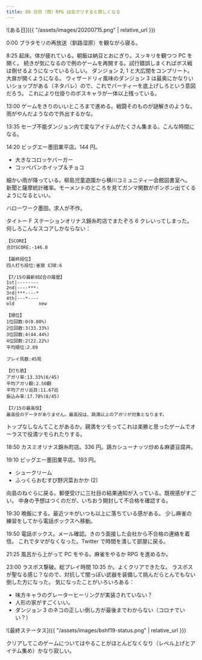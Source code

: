 ```yaml
---
title: 80 日目（雨）RPG は全クリすると寂しくなる
---
```


![ある日]({{ "/assets/images/20200715.png" | relative_url }})

0:00 ブラタモリの再放送（釧路湿原）を観ながら寝る。

8:25 起床。体が疲れている。朝飯は納豆とおにぎり。スッキリを観つつ PC を開く。
続きが気になるので例のゲームを再開する。試行錯誤しまくればボス戦は倒せるようになっているらしい。
ダンジョン 2, 1 と大広間をコンプリート。大扉が開くようになる。
ウィザードリィ風味のダンジョン 3 は最奥にかなりいいショップがある（ネタバレ）ので、これでパーティーを底上げしろという意図だろう。
これにより仕掛りのボスキャラが一体以上残っている。

13:00 ゲームをきりのいいところまで進める。戦闘そのものが謎解きのような。
雨がやんだようなので外出するかな。

13:35 セーブ不能ダンジョン内で変なアイテムがたくさん集まる。こんな時間になる。

14:20 ビッグエー墨田業平店。144 円。

* 大きなコロッケバーガー
* コッペパンホイップ＆チョコ

細かい雨が降っている。柳島児童遊園から横川コミュニティー会館図書室へ。
新聞と薩摩統計確率。モーメントのところを見てガンマ関数がポンポン出てくるようになるといい。

ハローワーク墨田。求人が不作。

タイトー F ステーションオリナス錦糸町店でまたぞろ 6 クレいってしまった。
何しろこんなスコアしかならない：

```text
【SCORE】
合計SCORE:-146.0

【最終段位】
四人打ち段位:雀狼 幻球:6

【7/15の最新8試合の履歴】
1st|--------
2nd|----***-
3rd|***----*
4th|---*----
old         new

【順位】
1位回数:0(0.00%)
2位回数:3(33.33%)
3位回数:4(44.44%)
4位回数:2(22.22%)
平均順位:2.89

プレイ局数:45局

【打ち筋】
アガリ率:13.33%(6/45)
平均アガリ翻:2.50翻
平均アガリ巡目:11.67巡
振込み率:17.78%(8/45)

【7/15の最高役】
最高役のデータがありません。最高役は、跳満以上のアガリが対象となります。
```

トップなしなんてことがあるか。親満をツモってこれは楽勝と思ったゲームでオーラスで役満ツモられたりする。

18:50 カスミオリナス錦糸町店。336 円。鶏カシューナッツ炒め＆麻婆豆腐丼。

19:10 ビッグエー墨田業平店。193 円。

* シュークリーム
* ふっくらおむすび野沢菜おかか (2)

向島のねぐらに戻る。郵便受けに三社目の結果通知が入っている。既視感がすごい。
中身の予想はつくのだが、いちおう開封して不合格を確認する。

19:30 晩飯にする。最近ツキがいつも以上に落ちている感がある。
少し麻雀の練習をしてから電話ボックスへ移動。

19:50 電話ボックス。メール確認。きのう面接した会社から不合格の連絡を着信。
これでタマがなくなった。Twitter で時間を潰して部屋に戻る。

21:25 風呂から上がって PC をやる。麻雀をやるか RPG を進めるか。

23:00 ラスボス撃破。総プレイ時間 10:35 か。よくクリアできたな。
ラスボスが聖なる感じ？なので、対抗して闇っぽい武器を装備して挑んだらとんでもない倒した方になった。
気になったことがいろいろある：

* 味方キャラのグレーターヒーリングが実装されていない？
* 人形の家がすごくいい。
* ダンジョン 3 のネコの正しい倒し方が最後までわからない（コロナでいい？）

![最終ステータス]({{ "/assets/images/bshf19-status.png" | relative_url }})

クリアしてこのゲームについてはやることがほとんどなくなり（レベル上げとアイテム集め）かなり寂しい。
